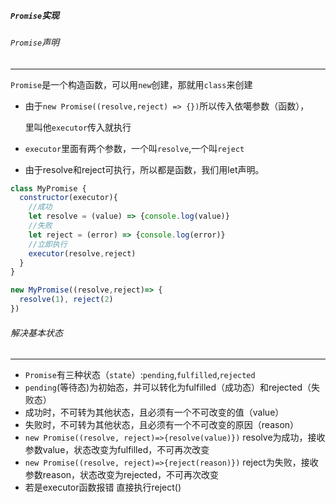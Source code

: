 ##### `Promise`实现

###### `Promise`声明

***

`Promise`是一个构造函数，可以用`new`创建，那就用`class`来创建

- 由于`new Promise((resolve,reject) => {})`所以传入依噶参数（函数），

  [秘籍]: https://promisesaplus.com/	"秘籍"

  里叫他`executor`传入就执行

- `executor`里面有两个参数，一个叫`resolve`,一个叫`reject`

- 由于resolve和reject可执行，所以都是函数，我们用let声明。

```javascript
class MyPromise {
  constructor(executor){
    //成功
    let resolve = (value) => {console.log(value)}
    //失败
    let reject = (error) => {console.log(error)}
    //立即执行
    executor(resolve,reject)
  }
}

new MyPromise((resolve,reject)=> {
  resolve(1), reject(2)
})
```

###### 解决基本状态

***

- `Promise`有三种状态（`state`）:`pending`,`fulfilled`,`rejected`
- `pending`(等待态)为初始态，并可以转化为fulfilled（成功态）和rejected（失败态）
- 成功时，不可转为其他状态，且必须有一个不可改变的值（value）
- 失败时，不可转为其他状态，且必须有一个不可改变的原因（reason）
- `new Promise((resolve, reject)=>{resolve(value)})` resolve为成功，接收参数value，状态改变为fulfilled，不可再次改变
- `new Promise((resolve, reject)=>{reject(reason)})` reject为失败，接收参数reason，状态改变为rejected，不可再次改变
- 若是executor函数报错 直接执行reject()

